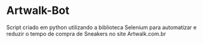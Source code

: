 # Artwalk-Bot
Script criado em python utilizando a biblioteca Selenium para automatizar e reduzir o tempo de compra de Sneakers no site Artwalk.com.br
